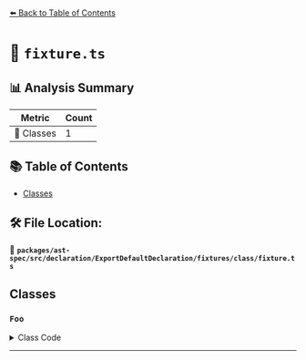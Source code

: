 [⬅️ Back to Table of Contents](../../../../../../../index.md)

# 📄 `fixture.ts`

## 📊 Analysis Summary

| Metric | Count |
|--------|-------|
| 🧱 Classes | 1 |

## 📚 Table of Contents

- [Classes](#classes)

## 🛠️ File Location:
📂 **`packages/ast-spec/src/declaration/ExportDefaultDeclaration/fixtures/class/fixture.ts`**

## Classes

### `Foo`

<details><summary>Class Code</summary>

```ts
export default class Foo {}
```
</details>


---